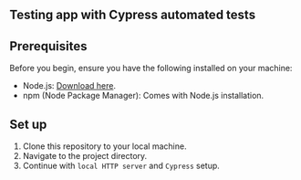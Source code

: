 ## Testing app with Cypress automated tests

## Prerequisites

Before you begin, ensure you have the following installed on your machine:

-   Node.js: [Download here](https://nodejs.org/).
-   npm (Node Package Manager): Comes with Node.js installation.

## Set up

1. Clone this repository to your local machine.
2. Navigate to the project directory.
3. Continue with `local HTTP server` and `Cypress` setup.
